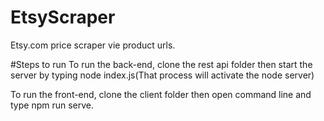 # EtsyScraper
Etsy.com price scraper vie product urls.



#Steps to run
To run the back-end, clone the rest api folder then start the server by typing node index.js(That process will activate the node server)

To run the front-end, clone the client folder then open command line and type npm run serve.


